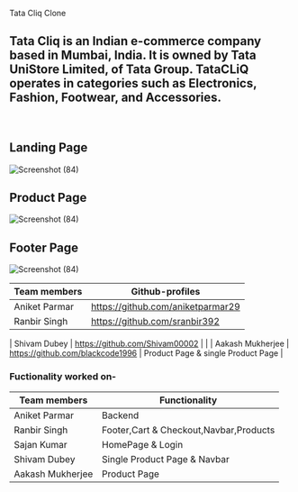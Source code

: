 Tata Cliq Clone

<h2>
Tata Cliq is an Indian e-commerce company based in Mumbai, India. It is owned by Tata UniStore Limited, of Tata Group. TataCLiQ operates in categories such as Electronics, Fashion, Footwear, and Accessories.
</h2>
<br>

<h2>Landing Page</h2>

![Screenshot (84)](https://i.ibb.co/LrdQqKM/tatacliq.png)

<h2>Product Page</h2>

![Screenshot (84)](https://i.ibb.co/ScPk695/Screenshot-17.png)

<h2>Footer Page</h2>

![Screenshot (84)](https://i.ibb.co/3svyTVp/Screenshot-16.png)





| Team members | Github-profiles |
| ------ | ------ |
| Aniket Parmar | <https://github.com/aniketparmar29> | Backend |
| Ranbir Singh | <https://github.com/sranbir392> | Footer,Cart & Checkout |

| Shivam Dubey |  <https://github.com/Shivam00002> |  |
| Aakash Mukherjee | <https://github.com/blackcode1996> | Product Page & single Product Page |


### Fuctionality worked on-

| Team members | Functionality |
| ------ | ------ |
| Aniket Parmar | Backend |
| Ranbir Singh | Footer,Cart & Checkout,Navbar,Products|
| Sajan Kumar | HomePage & Login |
| Shivam Dubey | Single Product Page & Navbar |
| Aakash Mukherjee | Product Page |

